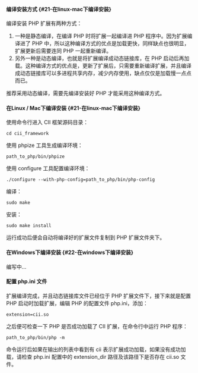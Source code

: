 #### 编译安装方式 {#21-在linux-mac下编译安装}

编译安装 PHP 扩展有两种方式：

1. 一种是静态编译，在编译 PHP 时将扩展一起编译进 PHP 程序中。因为扩展编译进了 PHP 中，所以这种编译方式的优点是加载更快，同样缺点也很明显，扩展更新后需要连同 PHP 一起重新编译。
2. 另外一种是动态编译，也就是将扩展编译成动态链接库，在 PHP 启动后再加载。这种编译方式的优点是，更新了扩展后，只需要重新编译扩展，并且编译成动态链接库可以多进程共享内存，减少内存使用，缺点仅仅是加载慢一点点而已。

推荐采用动态编译，需要先编译安装好 PHP 才能采用这种编译方式。

#### 在Linux / Mac下编译安装 {#21-在linux-mac下编译安装}

使用命令行进入 CII 框架源码目录：

```
cd cii_framework
```

使用 phpize 工具生成编译环境：

```
path_to_php/bin/phpize
```

使用 configure 工具配置编译环境：

```
./configure --with-php-config=path_to_php/bin/php-config
```

编译：

```
sudo make
```

安装：

```
sudo make install
```

运行成功后便会自动将编译好的扩展文件复制到 PHP 扩展文件夹下。

#### 在Windows下编译安装 {#22-在windows下编译安装}

编写中...

#### 配置 php.ini 文件

扩展编译完成，并且动态链接库文件已经位于 PHP 扩展文件下，接下来就是配置 PHP 启动时加载扩展，编辑 PHP 的配置文件 php.ini，添加：

```
extension=cii.so
```

之后便可检查一下 PHP 是否成功加载了 CII 扩展，在命令行中运行 PHP 程序：

```
path_to_php/bin/php -m
```

命令运行后如果在输出的列表中看到有 cii 表示扩展成功加载，如果没有成功加载，请检查 php.ini 配置中的 extension\_dir 路径及该路径下是否存在 cii.so 文件。



  




